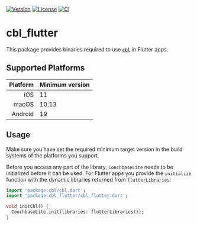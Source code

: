 [![Version](https://badgen.net/pub/v/cbl_flutter)](https://pub.dev/packages/cbl_flutter)
[![License](https://badgen.net/pub/license/cbl_flutter)](https://github.com/cofu-app/cbl-dart/blob/main/packages/cbl_flutter/LICENSE)
[![CI](https://github.com/cofu-app/cbl-dart/actions/workflows/ci.yaml/badge.svg)](https://github.com/cofu-app/cbl-dart/actions/workflows/ci.yaml)

# cbl_flutter

This package provides binaries required to use
[`cbl`](https://pub.dev/packages/cbl) in Flutter apps.

## Supported Platforms

| Platform | Minimum version |
| -------: | --------------- |
|      iOS | 11              |
|    macOS | 10.13           |
|  Android | 19              |

## Usage

Make sure you have set the required minimum target version in the build systems
of the platforms you support.

Before you access any part of the library, `CouchbaseLite` needs to be
initialized before it can be used. For Flutter apps you provide the `initialize`
function with the dynamic libraries returned from `flutterLibraries`:

```dart
import 'package:cbl/cbl.dart';
import 'package:cbl_flutter/cbl_flutter.dart';

void initCbl() {
  CouchbaseLite.init(libraries: flutterLibraries());
}
```
